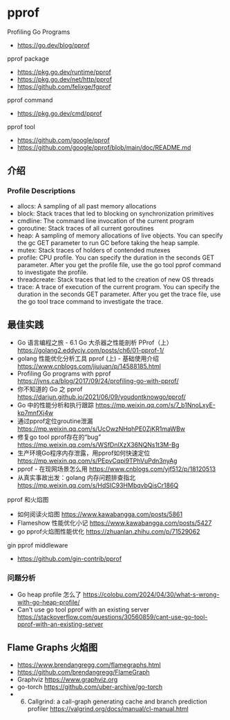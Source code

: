# pprof

Profiling Go Programs
- https://go.dev/blog/pprof

pprof package
- https://pkg.go.dev/runtime/pprof
- https://pkg.go.dev/net/http/pprof
- https://github.com/felixge/fgprof

pprof command
- https://pkg.go.dev/cmd/pprof

pprof tool
- https://github.com/google/pprof
- https://github.com/google/pprof/blob/main/doc/README.md


## 介绍

### Profile Descriptions
- allocs: A sampling of all past memory allocations
- block: Stack traces that led to blocking on synchronization primitives
- cmdline: The command line invocation of the current program
- goroutine: Stack traces of all current goroutines
- heap: A sampling of memory allocations of live objects. You can specify the gc GET parameter to run GC before taking the heap sample.
- mutex: Stack traces of holders of contended mutexes
- profile: CPU profile. You can specify the duration in the seconds GET parameter. After you get the profile file, use the go tool pprof command to investigate the profile.
- threadcreate: Stack traces that led to the creation of new OS threads
- trace: A trace of execution of the current program. You can specify the duration in the seconds GET parameter. After you get the trace file, use the go tool trace command to investigate the trace.


## 最佳实践
- Go 语言编程之旅 - 6.1 Go 大杀器之性能剖析 PProf（上）https://golang2.eddycjy.com/posts/ch6/01-pprof-1/
- golang 性能优化分析工具 pprof (上) - 基础使用介绍 https://www.cnblogs.com/jiujuan/p/14588185.html
- Profiling Go programs with pprof https://jvns.ca/blog/2017/09/24/profiling-go-with-pprof/
- 你不知道的 Go 之 pprof https://darjun.github.io/2021/06/09/youdontknowgo/pprof/
- Go 中的性能分析和执行跟踪 https://mp.weixin.qq.com/s/7_b1NnoLxyE-kp7mnfXj4w
- 通过pprof定位groutine泄漏 https://mp.weixin.qq.com/s/UcOwzNHqhPE0ZjKR1maWBw
- 修复go tool pprof存在的“bug” https://mp.weixin.qq.com/s/WSfDnlXzX36NQNs1t3M-Bg
- 生产环境Go程序内存泄露，用pprof如何快速定位 https://mp.weixin.qq.com/s/PEpvCqpi9TPhVuPdn3nyAg
- pprof - 在现网场景怎么用 https://www.cnblogs.com/yjf512/p/18120513
- 从真实事故出发：golang 内存问题排查指北 https://mp.weixin.qq.com/s/HdSIC93HMbqvbQisCr186Q

pprof 和火焰图
- 如何阅读火焰图 https://www.kawabangga.com/posts/5861
- Flameshow 性能优化小记 https://www.kawabangga.com/posts/5427
- go pprof火焰图性能优化 https://zhuanlan.zhihu.com/p/71529062

gin pprof middleware
- https://github.com/gin-contrib/pprof

### 问题分析
- Go heap profile 怎么了 https://colobu.com/2024/04/30/what-s-wrong-with-go-heap-profile/
- Can't use go tool pprof with an existing server https://stackoverflow.com/questions/30560859/cant-use-go-tool-pprof-with-an-existing-server


## Flame Graphs 火焰图
- https://www.brendangregg.com/flamegraphs.html
- https://github.com/brendangregg/FlameGraph
- Graphviz https://www.graphviz.org
- go-torch https://github.com/uber-archive/go-torch
- 6. Callgrind: a call-graph generating cache and branch prediction profiler https://valgrind.org/docs/manual/cl-manual.html
